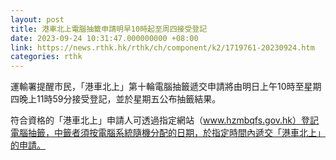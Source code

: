 ```yaml
---
layout: post
title: 港車北上電腦抽籤申請明早10時起至周四接受登記
date: 2023-09-24 10:31:47.000000000 +08:00
link: https://news.rthk.hk/rthk/ch/component/k2/1719761-20230924.htm
categories: rthk
---
```


運輸署提醒市民，「港車北上」第十輪電腦抽籤遞交申請將由明日上午10時至星期四晚上11時59分接受登記，並於星期五公布抽籤結果。

符合資格的「港車北上」申請人可透過指定網站（www.hzmbqfs.gov.hk）登記電腦抽籤，中籤者須按電腦系統隨機分配的日期，於指定時間內遞交「港車北上」的申請。
